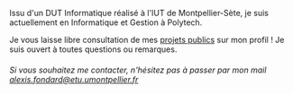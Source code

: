 Issu d'un DUT Informatique réalisé à l'IUT de Montpellier-Sète, je suis actuellement en Informatique et Gestion à Polytech.

Je vous laisse libre consultation de mes [projets publics](https://github.com/alexis-fondard?tab=repositories) sur mon profil ! Je suis ouvert à toutes questions ou remarques.

###### Si vous souhaitez me contacter, n'hésitez pas à passer par mon mail alexis.fondard@etu.umontpellier.fr
